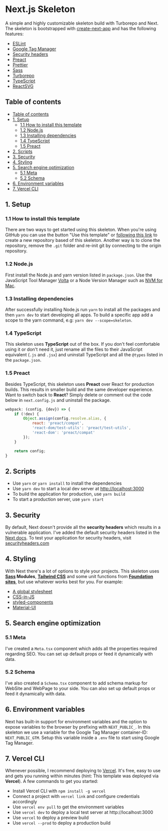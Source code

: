 # Next.js Skeleton

A simple and highly customizable skeleton build with Turborepo and Next. The skeleton is bootstrapped
with [create-next-app](https://nextjs.org/docs/api-reference/create-next-app)
and has the following features:

- [ESLint](https://eslint.org/)
- [Google Tag Manager](https://tagmanager.google.com/#/homeeslint)
- [Security headers](https://nextjs.org/docs/advanced-features/security-headers)
- [Preact](https://preactjs.com/)
- [Prettier](https://prettier.io/)
- [Sass](https://sass-lang.com/)
- [Turborepo](https://turborepo.org/)
- [TypeScript](https://www.typescriptlang.org/)
- [ReactSVG](https://www.npmjs.com/package/react-svg)

## Table of contents

- [Table of contents](#table-of-contents)
- [1. Setup](#1-setup)
	- [1.1 How to install this template](#11-how-to-install-this-template)
	- [1.2 Node.js](#12-nodejs)
	- [1.3 Installing dependencies](#13-installing-dependencies)
	- [1.4 TypeScript](#14-typescript)
	- [1.5 Preact](#15-preact)
- [2. Scripts](#2-scripts)
- [3. Security](#3-security)
- [4. Styling](#4-styling)
- [5. Search engine optimization](#5-search-engine-optimization)
	- [5.1 Meta](#51-meta)
	- [5.2 Schema](#52-schema)
- [6. Environment variables](#6-environment-variables)
- [7. Vercel CLI](#7-vercel-cli)

## 1. Setup

### 1.1 How to install this template

There are two ways to get started using this skeleton. When you're using GitHub you can use the button "Use this
template" or [following this link](https://github.com/SirRedDAB/nextjs-skeleton/generate) to create a new repository
based of this skeleton. Another way is to clone the repository, remove the `.git` folder and re-init git by connecting
to the origin repository.

### 1.2 Node.js

First install the Node.js and yarn version listed in `package.json`. Use the JavaScript Tool
Manager [Volta](https://volta.sh/) or a Node Version Manager such as [NVM for Mac](https://github.com/nvm-sh/nvm).

### 1.3 Installing dependencies

After successfully installing Node.js run `yarn` to install all the packages and then `yarn dev` to start developing all
apps. To build a specific app add a scope to the yarn command, e.g: `yarn dev --scope=skeleton`.

### 1.4 TypeScript

This skeleton uses **TypeScript** out of the box. If you don't feel comfortable using it or don't need it, just rename
all the files to their JavaScript equivalent (`.js` and `.jsx`) and uninstall TypeScript and all the `@types` listed in
the `package.json`.

### 1.5 Preact

Besides TypeScript, this skeleton uses **Preact** over React for production builds. This results in smaller build and
the same developer experience. Want to switch back to **React**? Simply delete or comment out the code below
in `next.config.js` and uninstall the package.

```js
webpack: (config, {dev}) => {
	if (!dev) {
		Object.assign(config.resolve.alias, {
			react: 'preact/compat',
			'react-dom/test-utils': 'preact/test-utils',
			'react-dom': 'preact/compat'
		});
	}

	return config;
}
```

## 2. Scripts

- Use `yarn` or `yarn install` to install the dependencies
- Use `yarn dev` to start a local dev server at [http://localhost:3000](http://localhost:3000)
- To build the application for production, use `yarn build`
- To start a production server, use `yarn start`

## 3. Security

By default, Next doesn't provide all the **security headers** which results in a vulnerable application. I've added the
default security headers listed in the [Next docs](https://nextjs.org/docs/advanced-features/security-headers). To test
your application for security headers, visit [securityheaders.com](https://securityheaders.com/)

## 4. Styling

With Next there's a lot of options to style your projects. This skeleton uses **[Sass](https://sass-lang.com/)
Modules**, **[Tailwind CSS](https://tailwindcss.com/)** and some unit functions
from **[Foundation sites](https://get.foundation/sites/docs/sass-functions.html)**, but use whatever works best for you.
For example:

- [A global stylesheet](https://nextjs.org/docs/basic-features/built-in-css-support#adding-a-global-stylesheet)
- [CSS-in-JS](https://nextjs.org/docs/basic-features/built-in-css-support#css-in-js)
- [styled-components](https://styled-components.com/)
- [Material-UI](https://mui.com/)

## 5. Search engine optimization

### 5.1 Meta

I've created a `Meta.tsx` component which adds all the properties required regarding SEO. You can set up default props
or feed it dynamically with data.

### 5.2 Schema

I've also created a `Schema.tsx` component to add schema markup for WebSite and WebPage to your side. You can also set
up default props or feed it dynamically with data.

## 6. Environment variables

Next has built-in support for environment variables and the option to expose variables to the browser by prefixing
with `NEXT_PUBLIC_`. In this skeleton we use a variable for the Google Tag Manager container-ID: `NEXT_PUBLIC_GTM`.
Setup this variable inside a `.env` file to start using Google Tag Manager.

## 7. Vercel CLI

Whenever possible, I recommend deploying to [Vercel](https://vercel.com/). It's free, easy to use and gets you running
within minutes (hint: This template was deployed via **Vercel**). A few commands to get you started:

- Install Vercel CLI with `npm install -g vercel`
- Connect a project with `vercel link` and configure credentials accordingly
- Use `vercel env pull` to get the environment variables
- Use `vercel dev` to deploy a local test server at http://localhost:3000
- Use `vercel` to deploy a preview build
- Use `vercel --prod` to deploy a production build

